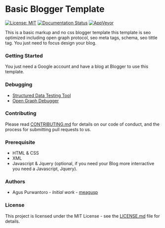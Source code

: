# Basic Blogger Template

[![License: MIT](https://img.shields.io/badge/License-MIT-yellow.svg)](https://opensource.org/licenses/MIT) [![Documentation Status](https://readthedocs.org/projects/basic-blogger-template/badge/?version=latest)](http://basic-blogger-template.readthedocs.io/en/latest/?badge=latest) 
[![AppVeyor](https://img.shields.io/appveyor/ci/gruntjs/grunt.svg)](https://github.com/meagusp/basic-blogger-template/)





This is a basic markup and no css blogger template this template is seo optimized including open graph protocol, seo meta tags, schema, seo tittle tag. You just need to focus design your blog.

### Getting Started

You just need a Google account and have a blog at Blogger to use this template.

### Debugging

* [Structured Data Testing Tool](https://search.google.com/structured-data/testing-tool?hl=id)
* [Open Graph Debugger](https://developers.facebook.com/tools/debug/)

### Contributing

Please read [CONTRIBUTING.md](CONTRIBUTING.md) for details on our code of conduct, and the process for submitting pull requests to us.

### Prerequisite

* HTML & CSS
* XML
* Javascript & Jquery (optional, if you need your Blog more interractive you need a Javascript, Jquery).

### Authors

* Agus Purwantoro - *Initial work* - [meagusp](https://github.com/meagusp)

### License

This project is licensed under the MIT License - see the [LICENSE.md](LICENSE.md) file for details.
